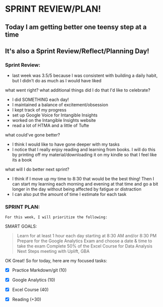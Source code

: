 # SPRINT REVIEW/PLAN! 

## Today I am getting better one teensy step at a time

## It's also a Sprint Review/Reflect/Planning Day! 

### Sprint Review: 

- last week was 3.5/5 because I was consistent with building a daily habit, but I didn't do as much as I would have liked 

what went right? what additional things did I do that I'd like to celebrate?
- I did SOMETHING each day! 
- I maintained a balance of excitement/obsession
- I kept track of my progress 
- set up Google Voice for Intangible Insights
- worked on the Intangible Insights website
- read a lot of HTMA and a little of Tufte

what could've gone better? 
  - I think I would like to have gone deeper with my tasks
  - I notice that I really enjoy reading and learning from books. I will do this by printing off my material/downloading it on my kindle so that I feel like its a book 
  
what will I do better next sprint?
  - I think if I move up my time to 8:30 that would be the best thing! Then I can start my learning each morning and evening at that time and go a bit longer in the day without being affected by fatigue or distraction
  - I can also put the amount of time I estimate for each task 


### SPRINT PLAN:
    For this week, I will prioritize the following: 

SMART GOALS: 

> Learn for at least 1 hour each day starting at 8:30 AM and/or 8:30 PM 
> Prepare for the Google Analytics Exam and choose a date & time to take the exam
> Complete 50% of the Excel Course for Data Analysis 
> Next Steps meeting with Uplift, GBA 

OK Great! So for today, here are my focused tasks: 

- [x] Practice Markdown/git  (10)
- [x] Google Analytics (10)
- [x] Excel Course (40)
- [x] Reading (+30)



